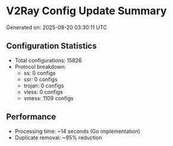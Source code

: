 # V2Ray Config Update Summary
Generated on: 2025-08-20 03:30:11 UTC

## Configuration Statistics
- Total configurations: 15826
- Protocol breakdown:
  - ss: 0 configs
  - ssr: 0 configs
  - trojan: 0 configs
  - vless: 0 configs
  - vmess: 1109 configs

## Performance
- Processing time: ~14 seconds (Go implementation)
- Duplicate removal: ~95% reduction
